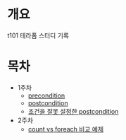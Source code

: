 # 개요
t101 테라폼 스터디 기록

# 목차
* 1주차
  * [precondition](./precondition/)
  * [postcondition](./postcondition/)
  * [조건을 잘못 설정한 postcondition](./wrong_postcondition/)
* 2주차
  * [count vs foreach 비교 예제](./count_vs_foreach/)
